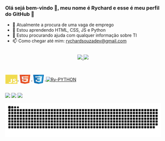 ### Olá sejá bem-vindo 👋, meu nome é Rychard e esse é meu perfil do GitHub 🍓

- 🔭 Atualmente a procura de uma vaga de emprego
- 🌱 Estou aprendendo HTML, CSS, JS e Python
- 🤔 Estou procurando ajuda com qualquer informação sobre TI
- 📫 Como chegar até mim: rychardsouzadev@gmail.com
 ##

<div align="center">
  <a href="https://github.com/RychardSouza">
  <img height="150em" src="https://github-readme-stats.vercel.app/api?username=RychardSouza&show_icons=true&theme=aura&include_all_commits=true&count_private=true"/>
  <img height="150em" src="https://github-readme-stats.vercel.app/api/top-langs/?username=RychardSouza&layout=compact&langs_count=7&theme=aura"/>
</div>

 ##
  
  <div style="display: inline_block"><br>
  <img align="center" alt="Ry-Js" height="30" width="40" src="https://raw.githubusercontent.com/devicons/devicon/master/icons/javascript/javascript-plain.svg">
  <img align="center" alt="Ry-HTML" height="30" width="40" src="https://raw.githubusercontent.com/devicons/devicon/master/icons/html5/html5-original.svg">
  <img align="center" alt="Ry-CSS" height="30" width="40" src="https://raw.githubusercontent.com/devicons/devicon/master/icons/css3/css3-original.svg">
   <img align="center" alt="Ry-PYTHON" height="30" width="40" src="https://cdn.discordapp.com/attachments/1115985055236509748/1116002635691085824/Python-logo-notext.svg.png">
  
</div>
  
 ##
  
 <div> 
  <a href="https://www.instagram.com/rychardx_x/" target="_blank"><img src="https://img.shields.io/badge/-Instagram-%23E4405F?style=for-the-badge&logo=instagram&logoColor=white" target="_blank"></a>
  <a href = "mailto:rychardsouzadev@gmail.com"><img src="https://img.shields.io/badge/-Gmail-%23333?style=for-the-badge&logo=gmail&logoColor=white" target="_blank"></a> 
  <a href="https://www.linkedin.com/in/rychard-souza-025647279/" target="_blank"><img src="https://img.shields.io/badge/-LinkedIn-%230077B5?style=for-the-badge&logo=linkedin&logoColor=white" target="_blank"></a>

  ![Snake animation](https://raw.githubusercontent.com/Platane/snk/output/github-contribution-grid-snake.svg)
 
</div>
